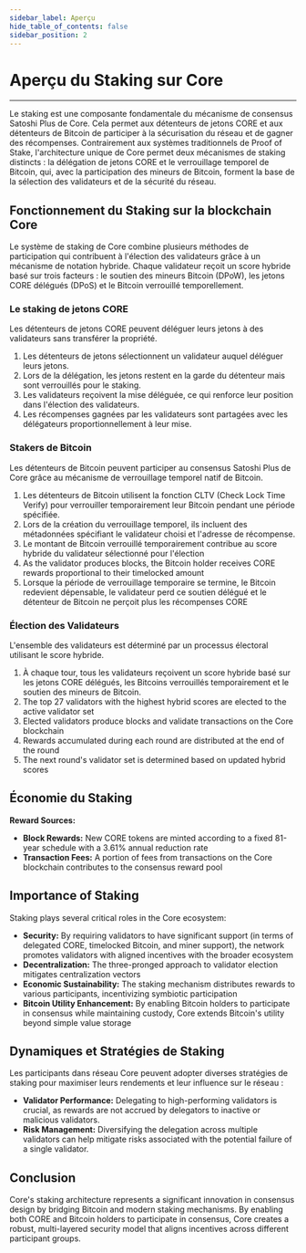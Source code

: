```yaml
---
sidebar_label: Aperçu
hide_table_of_contents: false
sidebar_position: 2
---
```


# Aperçu du Staking sur Core

---

Le staking est une composante fondamentale du mécanisme de consensus Satoshi Plus de Core. Cela permet aux détenteurs de jetons CORE et aux détenteurs de Bitcoin de participer à la sécurisation du réseau et de gagner des récompenses. Contrairement aux systèmes traditionnels de Proof of Stake, l'architecture unique de Core permet deux mécanismes de staking distincts : la délégation de jetons CORE et le verrouillage temporel de Bitcoin, qui, avec la participation des mineurs de Bitcoin, forment la base de la sélection des validateurs et de la sécurité du réseau.

## Fonctionnement du Staking sur la blockchain Core

Le système de staking de Core combine plusieurs méthodes de participation qui contribuent à l'élection des validateurs grâce à un mécanisme de notation hybride. Chaque validateur reçoit un score hybride basé sur trois facteurs : le soutien des mineurs Bitcoin (DPoW), les jetons CORE délégués (DPoS) et le Bitcoin verrouillé temporellement.

### Le staking de jetons CORE

Les détenteurs de jetons CORE peuvent déléguer leurs jetons à des validateurs sans transférer la propriété.

1. Les détenteurs de jetons sélectionnent un validateur auquel déléguer leurs jetons.
2. Lors de la délégation, les jetons restent en la garde du détenteur mais sont verrouillés pour le staking.
3. Les validateurs reçoivent la mise déléguée, ce qui renforce leur position dans l'élection des validateurs.
4. Les récompenses gagnées par les validateurs sont partagées avec les délégateurs proportionnellement à leur mise.

### Stakers de Bitcoin

Les détenteurs de Bitcoin peuvent participer au consensus Satoshi Plus de Core grâce au mécanisme de verrouillage temporel natif de Bitcoin.

1. Les détenteurs de Bitcoin utilisent la fonction CLTV (Check Lock Time Verify) pour verrouiller temporairement leur Bitcoin pendant une période spécifiée.
2. Lors de la création du verrouillage temporel, ils incluent des métadonnées spécifiant le validateur choisi et l'adresse de récompense.
3. Le montant de Bitcoin verrouillé temporairement contribue au score hybride du validateur sélectionné pour l'élection
4. As the validator produces blocks, the Bitcoin holder receives CORE rewards proportional to their timelocked amount
5. Lorsque la période de verrouillage temporaire se termine, le Bitcoin redevient dépensable, le validateur perd ce soutien délégué et le détenteur de Bitcoin ne perçoit plus les récompenses CORE

### Élection des Validateurs

L'ensemble des validateurs est déterminé par un processus électoral utilisant le score hybride.

1. À chaque tour, tous les validateurs reçoivent un score hybride basé sur les jetons CORE délégués, les Bitcoins verrouillés temporairement et le soutien des mineurs de Bitcoin.
2. The top 27 validators with the highest hybrid scores are elected to the active validator set
3. Elected validators produce blocks and validate transactions on the Core blockchain
4. Rewards accumulated during each round are distributed at the end of the round
5. The next round's validator set is determined based on updated hybrid scores

## Économie du Staking

**Reward Sources:**

- **Block Rewards:** New CORE tokens are minted according to a fixed 81-year schedule with a 3.61% annual reduction rate
- **Transaction Fees:** A portion of fees from transactions on the Core blockchain contributes to the consensus reward pool

## Importance of Staking

Staking plays several critical roles in the Core ecosystem:

- **Security:** By requiring validators to have significant support (in terms of delegated CORE, timelocked Bitcoin, and miner support), the network promotes validators with aligned incentives with the broader ecosystem
- **Decentralization:** The three-pronged approach to validator election mitigates centralization vectors
- **Economic Sustainability:** The staking mechanism distributes rewards to various participants, incentivizing symbiotic participation
- **Bitcoin Utility Enhancement:** By enabling Bitcoin holders to participate in consensus while maintaining custody, Core extends Bitcoin's utility beyond simple value storage

## Dynamiques et Stratégies de Staking

Les participants dans réseau Core peuvent adopter diverses stratégies de staking pour maximiser leurs rendements et leur influence sur le réseau :

- **Validator Performance:** Delegating to high-performing validators is crucial, as rewards are not accrued by delegators to inactive or malicious validators.
- **Risk Management:** Diversifying the delegation across multiple validators can help mitigate risks associated with the potential failure of a single validator.

## Conclusion

Core's staking architecture represents a significant innovation in consensus design by bridging Bitcoin and modern staking mechanisms. By enabling both CORE and Bitcoin holders to participate in consensus, Core creates a robust, multi-layered security model that aligns incentives across different participant groups.